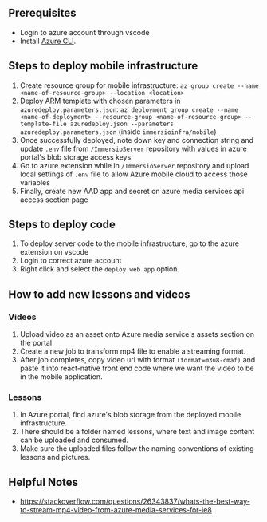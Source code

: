 ## Prerequisites
* Login to azure account through vscode
* Install [Azure CLI](https://docs.microsoft.com/en-us/cli/azure/install-azure-cli).

## Steps to deploy mobile infrastructure

1. Create resource group for mobile infrastructure: `az group create --name <name-of-resource-group> --location <location>`
2. Deploy ARM template with chosen parameters in `azuredeploy.parameters.json`: `az deployment group create --name <name-of-deployment> --resource-group <name-of-resource-group> --template-file azuredeploy.json --parameters azuredeploy.parameters.json` (inside `immersioinfra/mobile`)
3. Once successfully deployed, note down key and connection string and update `.env` file from `/ImmersioServer` repository with values in azure portal's blob storage access keys.
4. Go to azure extension while in `/ImmersioServer` repository and upload local settings of `.env` file to allow Azure mobile cloud to access those variables
5. Finally, create new AAD app and secret on azure media services api access section page

## Steps to deploy code
1. To deploy server code to the mobile infrastructure, go to the azure extension on vscode
2. Login to correct azure account
3. Right click and select the  `deploy web app` option.

## How to add new lessons and videos
### Videos
1. Upload video as an asset onto Azure media service's assets section on the portal
2. Create a new job to transform mp4 file to enable a streaming format.
3. After job completes, copy video url with format `(format=m3u8-cmaf)` and paste it into react-native front end code where we want the video to be in the mobile application.
### Lessons
1. In Azure portal, find azure's blob storage from the deployed mobile infrastructure.
2. There should be a folder named lessons, where text and image content can be uploaded and consumed.
3. Make sure the uploaded files follow the naming conventions of existing lessons and pictures.

## Helpful Notes
* https://stackoverflow.com/questions/26343837/whats-the-best-way-to-stream-mp4-video-from-azure-media-services-for-ie8 
